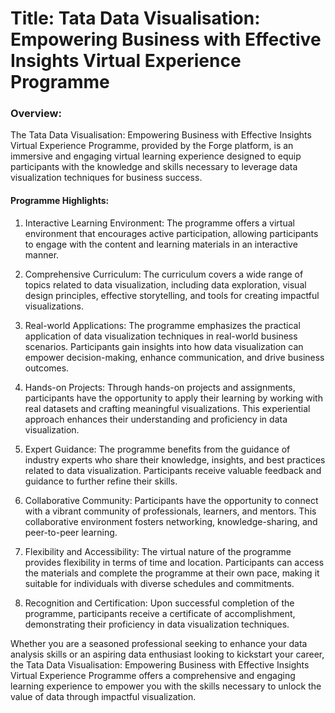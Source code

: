 

# Title: Tata Data Visualisation: Empowering Business with Effective Insights Virtual Experience Programme

### Overview:

The Tata Data Visualisation: Empowering Business with Effective Insights Virtual Experience Programme, provided by the Forge platform, is an immersive and engaging virtual learning experience designed to equip participants with the knowledge and skills necessary to leverage data visualization techniques for business success.

#### Programme Highlights:

1. Interactive Learning Environment: The programme offers a virtual environment that encourages active participation, allowing participants to engage with the content and learning materials in an interactive manner.

2. Comprehensive Curriculum: The curriculum covers a wide range of topics related to data visualization, including data exploration, visual design principles, effective storytelling, and tools for creating impactful visualizations.

3. Real-world Applications: The programme emphasizes the practical application of data visualization techniques in real-world business scenarios. Participants gain insights into how data visualization can empower decision-making, enhance communication, and drive business outcomes.

4. Hands-on Projects: Through hands-on projects and assignments, participants have the opportunity to apply their learning by working with real datasets and crafting meaningful visualizations. This experiential approach enhances their understanding and proficiency in data visualization.

5. Expert Guidance: The programme benefits from the guidance of industry experts who share their knowledge, insights, and best practices related to data visualization. Participants receive valuable feedback and guidance to further refine their skills.

6. Collaborative Community: Participants have the opportunity to connect with a vibrant community of professionals, learners, and mentors. This collaborative environment fosters networking, knowledge-sharing, and peer-to-peer learning.

7. Flexibility and Accessibility: The virtual nature of the programme provides flexibility in terms of time and location. Participants can access the materials and complete the programme at their own pace, making it suitable for individuals with diverse schedules and commitments.

8. Recognition and Certification: Upon successful completion of the programme, participants receive a certificate of accomplishment, demonstrating their proficiency in data visualization techniques.

Whether you are a seasoned professional seeking to enhance your data analysis skills or an aspiring data enthusiast looking to kickstart your career, the Tata Data Visualisation: Empowering Business with Effective Insights Virtual Experience Programme offers a comprehensive and engaging learning experience to empower you with the skills necessary to unlock the value of data through impactful visualization.
